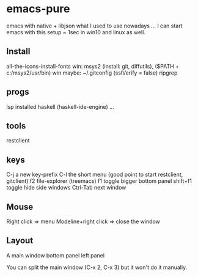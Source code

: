 # emacs-pure
emacs with native + libjson what I used to use nowadays ...
I can start emacs with this setup ~ 1sec in win10 and linux as well.

## Install
all-the-icons-install-fonts
win: msys2 (install: git, diffutils), ($PATH + c:/msys2/usr/bin)
win maybe: ~/.gitconfig (sslVerify = false)
ripgrep

## progs
lsp installed
haskell (haskell-ide-engine)
...

## tools
restclient

## keys
C-j a new key-prefix
C-l the short menu (good point to start restclient, gitclient)
f2 file-explorer (treemacs)
f1 toggle bigger bottom panel
shift+f1 toggle hide side windows
Ctrl-Tab next window

## Mouse
Right click => menu
Modeline+right click => close the window

## Layout
A main window
bottom panel
left panel

You can split the main window (C-x 2, C-x 3) but it won't do it manually.
